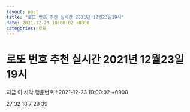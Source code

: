 ```yaml
---
layout: post
title: "로또 번호 추천 실시간 2021년 12월23일19시"
date: 2021-12-23 10:00:02 +0900
categories: 로또
---
```


# 로또 번호 추천 실시간 2021년 12월23일19시

지금 이 시각 행운번호!! 2021-12-23 10:00:02 +0900

 27  32  18  7  29  39 

